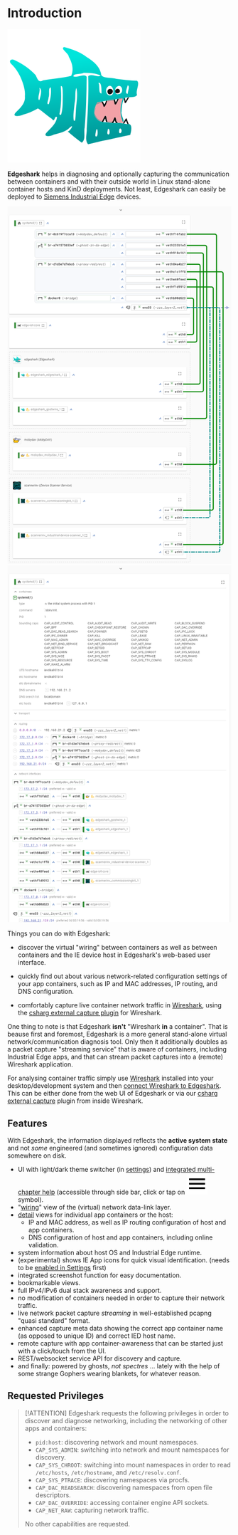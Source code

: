 # Introduction

![Edgeshark logo](_images/edgeshark.png ':no-zoom :size=100 :class=mascot')

**Edgeshark** helps in diagnosing and optionally capturing the communication
between containers and with their outside world in Linux stand-alone container
hosts and KinD deployments. Not least, Edgeshark can easily be deployed to
[Siemens Industrial
Edge](https://new.siemens.com/global/en/products/automation/topic-areas/industrial-edge.html)
devices.

![wiring](_images/teaser-wiring.png ':class=teaser')
![communication details](_images/teaser-comm-details.png ':class=teaser')

Things you can do with Edgeshark:

- discover the virtual "wiring" between containers as well as between containers
  and the IE device host in Edgeshark's web-based user interface.

- quickly find out about various network-related configuration settings of your
  app containers, such as IP and MAC addresses, IP routing, and DNS
  configuration.

- comfortably capture live container network traffic in
  [Wireshark](https://wireshark.org), using the [csharg external capture
  plugin](/getting-started#optional-capture-plugin) for Wireshark.

One thing to note is that Edgeshark **isn't** "Wireshark **in** a container".
That is beause first and foremost, Edgeshark is a more general stand-alone
virtual network/communication diagnosis tool. Only then it additionally doubles
as a packet capture "streaming service" that is aware of containers, including
Industrial Edge apps, and that can stream packet captures into a (remote)
Wireshark application.

For analysing container traffic simply use
[Wireshark](https://www.wireshark.org/) installed into your desktop/development
system and then [connect Wireshark to Edgeshark](capture). This can be either
done from the web UI of Edgeshark or via our [csharg external
capture](https://github.com/siemens/cshargextcap) plugin from inside Wireshark.

## Features

With Edgeshark, the information displayed reflects the **active system state**
and not _some_ engineered (and sometimes ignored) configuration data somewhere
on disk.

- UI with light/dark theme switcher (in [settings](settings)) and [integrated
  multi-chapter help](sidebar-help) (accessible through side bar, click or tap
  on ![menu](_media/icons/Menu.svg ':class=mdicon :no-zoom') symbol).
- "[wiring](wiring)" view of the (virtual) network data-link layer.
- [detail](details) views for individual app containers or the host:
  - IP and MAC address, as well as IP routing configuration of host and app
    containers.
  - DNS configuration of host and app containers, including online validation.
- system information about host OS and Industrial Edge runtime.
- (experimental) shows IE App icons for quick visual identification. (needs to
  be [enabled in Settings](settings?id=siemens-industrial-edge) first)
- integrated screenshot function for easy documentation.
- bookmarkable views.
- full IPv4/IPv6 dual stack awareness and support.
- no modification of containers needed in order to capture their network traffic.
- live network packet capture _streaming_ in well-established pcapng "quasi
  standard" format.
- enhanced capture meta data showing the correct app container name (as opposed
  to unique ID) and correct IED host name.
- remote capture with app container-awareness that can be started just with a
  click/touch from the UI.
- REST/websocket service API for discovery and capture.
- and finally: powered by ghosts, _not spectres_ ... lately with the help of
  some strange Gophers wearing blankets, for whatever reason.

## Requested Privileges

> [!ATTENTION] Edgeshark requests the following privileges in order to discover
> and diagnose networking, including the networking of other apps and
> containers:
>
> - `pid:host`: discovering network and mount namespaces.
> - `CAP_SYS_ADMIN`: switching into network and mount namespaces for discovery.
> - `CAP_SYS_CHROOT`: switching into mount namespaces in order to read
>   `/etc/hosts`, `/etc/hostname`, and `/etc/resolv.conf`.
> - `CAP_SYS_PTRACE`: discovering namespaces via procfs.
> - `CAP_DAC_READSEARCH`: discovering namespaces from open file descriptors.
> - `CAP_DAC_OVERRIDE`: accessing container engine API sockets.
> - `CAP_NET_RAW`: capturing network traffic.
>
> No other capabilities are requested.
